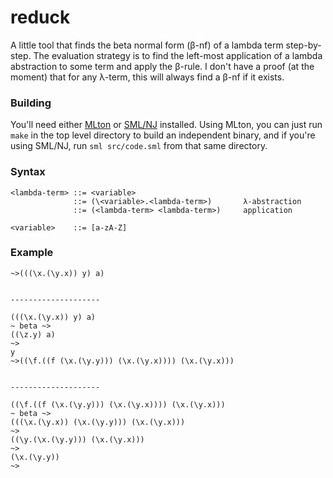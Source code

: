 reduck
======

A little tool that finds the beta normal form (β-nf) of a lambda term step-by-step. The evaluation strategy is to find the left-most application of a lambda abstraction to some term and apply the β-rule. I don't have a proof (at the moment) that for any λ-term, this will always find a β-nf if it exists.

### Building

You'll need either [MLton](http://mlton.org) or [SML/NJ](http://www.smlnj.org) installed. Using MLton, you can just run `make` in the top level directory to build an independent binary, and if you're using SML/NJ, run `sml src/code.sml` from that same directory.

### Syntax

    <lambda-term> ::= <variable>
                  ::= (\<variable>.<lambda-term>)       λ-abstraction
                  ::= (<lambda-term> <lambda-term>)     application

    <variable>    ::= [a-zA-Z]

### Example

    ~>(((\x.(\y.x)) y) a)


    --------------------

    (((\x.(\y.x)) y) a)
    ~ beta ~>
    ((\z.y) a)
    ~>
    y
    ~>((\f.((f (\x.(\y.y))) (\x.(\y.x)))) (\x.(\y.x)))


    --------------------

    ((\f.((f (\x.(\y.y))) (\x.(\y.x)))) (\x.(\y.x)))
    ~ beta ~>
    (((\x.(\y.x)) (\x.(\y.y))) (\x.(\y.x)))
    ~>
    ((\y.(\x.(\y.y))) (\x.(\y.x)))
    ~>
    (\x.(\y.y))
    ~>

